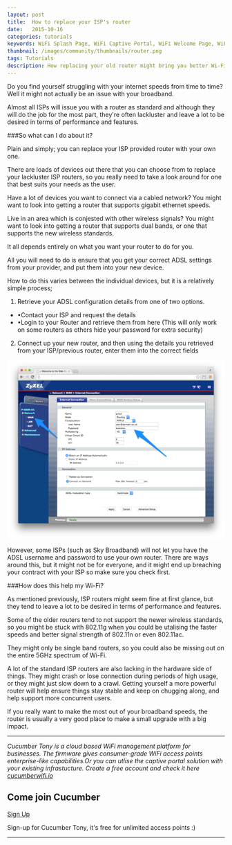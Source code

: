 ```yaml
---
layout: post
title:  How to replace your ISP's router
date:   2015-10-16
categories: tutorials
keywords: WiFi Splash Page, WiFi Captive Portal, WiFi Welcome Page, WiFi Splash page html5, WiFi splash page example, wifi splash page template
thumbnail: /images/community/thumbnails/router.png
tags: Tutorials
description: How replacing your old router might bring you better Wi-Fi.
---
```


Do you find yourself struggling with your internet speeds from time to time? Well it might not actually be an issue with your broadband.

Almost all ISPs will issue you with a router as standard and although they will do the job for the most part, they're often lackluster and leave a lot to be desired in terms of performance and features.

###So what can I do about it?

Plain and simply; you can replace your ISP provided router with your own one.

There are loads of devices out there that you can choose from to replace your lackluster ISP routers, so you really need to take a look around for one that best suits your needs as the user.

Have a lot of devices you want to connect via a cabled network? You might want to look into getting a router that supports gigabit ethernet speeds.

Live in an area which is conjested with other wireless signals? You might want to look into getting a router that supports dual bands, or one that supports the new wireless standards.

It all depends entirely on what you want your router to do for you.

All you will need to do is ensure that you get your correct ADSL settings from your provider, and put them into your new device.

How to do this varies between the individual devices, but it is a relatively simple process;

1. Retrieve your ADSL configuration details from one of two options.
  - &#8226;Contact your ISP and request the details
  - &#8226;Login to your Router and retrieve them from here (This will only work on some routers as others hide your password for extra security)

2. Connect up your new router, and then using the details you retrieved from your ISP/previous router, enter them into the correct fields

<div class="mdl-typography--text-center">
<img src="/images/community/tutorials/adsl-login.png">
</div>

However, some ISPs (such as Sky Broadband) will not let you have the ADSL username and password to use your own router. There are ways around this, but it might not be for everyone, and it might end up breaching your contract with your ISP so make sure you check first.

###How does this help my Wi-Fi?

As mentioned previously, ISP routers might seem fine at first glance, but they tend to leave a lot to be desired in terms of performance and features.

Some of the older routers tend to not support the newer wireless standards, so you might be stuck with 802.11g when you could be utalising the faster speeds and better signal strength of 802.11n or even 802.11ac.

They might only be single band routers, so you could also be missing out on the entire 5GHz spectrum of Wi-Fi.

A lot of the standard ISP routers are also lacking in the hardware side of things. They might crash or lose connection during periods of high usage, or they might just slow down to a crawl. Getting yourself a more powerful router will help ensure things stay stable and keep on chugging along, and help support more concurrent users.

If you really want to make the most out of your broadband speeds, the router is usually a very good place to make a small upgrade with a big impact.

<hr>

*Cucumber Tony is a cloud based WiFi management platform for businesses. The firmware gives consumer-grade WiFi access points enterprise-like capabilities.Or you can utlise the captive portal solution with your existing infrastucture. Create a free account and check it here <a href="https://cucumberwifi.io">cucumberwifi.io</a>*

<div class="mdl-typography--text-center">

<h2>Come join Cucumber</h2>

<a href="https://my.ctapp.io/#/create" class="button success">Sign Up</a><br>

<p>Sign-up for Cucumber Tony, it's free for unlimited access points :)</p>

<hr>

</div>
